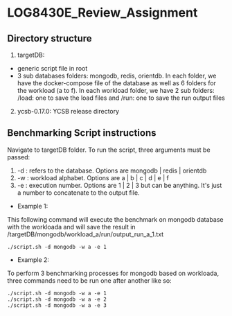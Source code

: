 # LOG8430E_Review_Assignment

## Directory structure

1. targetDB: 

- generic script file in root
- 3 sub databases folders: mongodb, redis, orientdb. In each folder, we have the docker-compose file of the database as well as 6 folders for the workload (a to f). In each workload folder, we have 2 sub folders: /load: one to save the load files and /run: one to save the run output files

2. ycsb-0.17.0: YCSB release directory


## Benchmarking Script instructions

Navigate to targetDB folder.
To run the script, three arguments must be passed:

1. -d : refers to the database. Options are mongodb | redis | orientdb
2. -w : workload alphabet. Options are a | b | c | d | e | f
3. -e : execution number. Options are 1 | 2 | 3 but can be anything. It's just a number to concatenate to the output file.


- Example 1:

This following command will execute the benchmark on mongodb database with the workloada and will save the result in /targetDB/mongodb/workload_a/run/output_run_a_1.txt

```
./script.sh -d mongodb -w a -e 1
```


- Example 2:

To perform 3 benchmarking processes for mongodb based on workloada, three commands need to be run one after another like so:

```
./script.sh -d mongodb -w a -e 1
./script.sh -d mongodb -w a -e 2
./script.sh -d mongodb -w a -e 3
```
